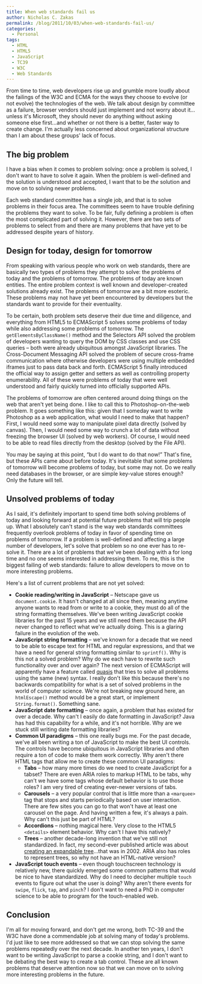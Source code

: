 ```yaml
---
title: When web standards fail us
author: Nicholas C. Zakas
permalink: /blog/2011/10/03/when-web-standards-fail-us/
categories:
  - Personal
tags:
  - HTML
  - HTML5
  - JavaScript
  - TC39
  - W3C
  - Web Standards
---
```

From time to time, web developers rise up and grumble more loudly about the failings of the W3C and ECMA for the ways they choose to evolve (or not evolve) the technologies of the web. We talk about design by committee as a failure, browser vendors should just implement and not worry about it&#8230;unless it's Microsoft, they should never do anything without asking someone else first&#8230;and whether or not there is a better, faster way to create change. I'm actually less concerned about organizational structure than I am about these groups' lack of focus. 

## The big problem

I have a bias when it comes to problem solving: once a problem is solved, I don't want to have to solve it again. When the problem is well-defined and the solution is understood and accepted, I want that to be *the* solution and move on to solving newer problems.

Each web standard committee has a single job, and that is to solve problems in their focus area. The committees seem to have trouble defining the problems they want to solve. To be fair, fully defining a problem is often the most complicated part of solving it. However, there are two sets of problems to select from and there are many problems that have yet to be addressed despite years of history. 

## Design for today, design for tomorrow

From speaking with various people who work on web standards, there are basically two types of problems they attempt to solve: the problems of today and the problems of tomorrow. The problems of today are known entities. The entire problem context is well known and developer-created solutions already exist. The problems of tomorrow are a bit more esoteric. These problems may not have yet been encountered by developers but the standards want to provide for their eventuality. 

To be certain, both problem sets deserve their due time and diligence, and everything from HTML5 to ECMAScript 5 solves some problems of today while also addressing some problems of tomorrow. The `getElementsByClassName()` method and the Selectors API solved the problem of developers wanting to query the DOM by CSS classes and use CSS queries &#8211; both were already ubiquitous amongst JavaScript libraries. The Cross-Document Messaging API solved the problem of secure cross-frame communication where otherwise developers were using multiple embedded iframes just to pass data back and forth. ECMAScript 5 finally introduced the official way to assign getter and setters as well as controlling property enumerability. All of these were problems of today that were well understood and fairly quickly turned into officially supported APIs.

The problems of tomorrow are often centered around doing things on the web that aren't yet being done. I like to call this to Photoshop-on-the-web problem. It goes something like this: given that I someday want to write Photoshop as a web application, what would I need to make that happen? First, I would need some way to manipulate pixel data directly (solved by canvas). Then, I would need some way to crunch a lot of data without freezing the browser UI (solved by web workers). Of course, I would need to be able to read files directly from the desktop (solved by the File API). 

You may be saying at this point, &#8220;but I do want to do that now!&#8221; That's fine, but these APIs came about before today. It's inevitable that some problems of tomorrow will become problems of today, but some may not. Do we really need databases in the browser, or are simple key-value stores enough? Only the future will tell.

## Unsolved problems of today

As I said, it's definitely important to spend time both solving problems of today and looking forward at potential future problems that will trip people up. What I absolutely can't stand is the way web standards committees frequently overlook problems of today in favor of spending time on problems of tomorrow. If a problem is well-defined and affecting a large number of developers, let's solve that problem so no one ever has to re-solve it. There are a lot of problems that we've been dealing with a for long time and no one seems interested in addressing them. To me, this is the biggest failing of web standards: failure to allow developers to move on to more interesting problems.

Here's a list of current problems that are not yet solved:

  * **Cookie reading/writing in JavaScript** &#8211; Netscape gave us `document.cookie`. It hasn't changed at all since then, meaning anytime anyone wants to read from or write to a cookie, they must do all of the string formatting themselves. We've been writing JavaScript cookie libraries for the past 15 years and we still need them because the API never changed to reflect what we're actually doing. This is a glaring failure in the evolution of the web.
  * **JavaScript string formatting** &#8211; we've known for a decade that we need to be able to escape text for HTML and regular expressions, and that we have a need for general string formatting similar to `sprintf()`. Why is this not a solved problem? Why do we each have to rewrite such functionality over and over again? The next version of ECMAScript will apparently have a feature called [quasis][1] that tries to solve all problems using the same (new) syntax. I really don't like this because there's no backwards compatibility for what is a set of solved problems in the world of computer science. We're not breaking new ground here, an `htmlEscape()` method would be a great start, or implement `String.format()`. Something sane.
  * **JavaScript date formatting** &#8211; once again, a problem that has existed for over a decade. Why can't I easily do date formatting in JavaScript? Java has had this capability for a while, and it's not horrible. Why are we stuck still writing date formatting libraries?
  * **Common UI paradigms** &#8211; this one really bugs me. For the past decade, we've all been writing a ton of JavaScript to make the best UI controls. The controls have become ubiquitous in JavaScript libraries and often require a ton of code to make them work correctly. Why aren't there HTML tags that allow me to create these common UI paradigms: 
      * **Tabs** &#8211; how many more times do we need to create JavaScript for a tabset? There are even ARIA roles to markup HTML to be tabs, why can't we have some tags whose default behavior is to use those roles? I am very tired of creating ever-newer versions of tabs.
      * **Carousels** &#8211; a very popular control that is little more than a `<marquee>` tag that stops and starts periodically based on user interaction. There are few sites you can go to that won't have at least one carousel on the page. And having written a few, it's always a pain. Why can't this just be part of HTML?
      * **Accordions** &#8211; nothing magical here. Very close to the HTML5 `<details>` element behavior. Why can't I have this natively?
      * **Trees** &#8211; another decade-long invention that we've still not standardized. In fact, my second-ever published article was about [creating an expandable tree][2]&#8230;that was in 2002. ARIA also has roles to represent trees, so why not have an HTML-native version?
  * **JavaScript touch events** &#8211; even though touchscreen technology is relatively new, there quickly emerged some common patterns that would be nice to have standardized. Why do I need to decipher multiple `touch` events to figure out what the user is doing? Why aren't there events for `swipe`, `flick`, `tap`, and `pinch`? I don't want to need a PhD in computer science to be able to program for the touch-enabled web.

## Conclusion

I'm all for moving forward, and don't get me wrong, both TC-39 and the W3C have done a commendable job at solving many of today's problems. I'd just like to see more addressed so that we can stop solving the same problems repeatedly over the next decade. In another ten years, I don't want to be writing JavaScript to parse a cookie string, and I don't want to be debating the best way to create a tab control. These are all known problems that deserve attention now so that we can move on to solving more interesting problems in the future.

 [1]: http://wiki.ecmascript.org/doku.php?id=harmony:quasis&s=functions
 [2]: http://www.webreference.com/programming/javascript/trees/
